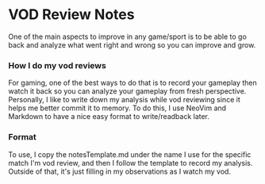 # VOD Review Notes
One of the main aspects to improve in any game/sport is to be able to go back and analyze what went right and wrong so you can improve and grow.  

### How I do my vod reviews
For gaming, one of the best ways to do that is to record your gameplay then watch it back so you can analyze your gameplay from fresh perspective. Personally, I like to write down my analysis while vod reviewing since it helps me better commit it to memory. To do this, I use NeoVim and Markdown to have a nice easy format to write/readback later.  
### Format
To use, I copy the notesTemplate.md under the name I use for the specific match I'm vod review, and then I follow the template to record my analysis. Outside of that, it's just filling in my observations as I watch my vod.
